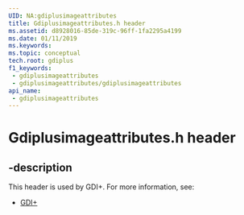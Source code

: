 ```yaml
---
UID: NA:gdiplusimageattributes
title: Gdiplusimageattributes.h header
ms.assetid: d8928016-85de-319c-96ff-1fa2295a4199
ms.date: 01/11/2019
ms.keywords: 
ms.topic: conceptual
tech.root: gdiplus
f1_keywords:
 - gdiplusimageattributes
 - gdiplusimageattributes/gdiplusimageattributes
api_name:
 - gdiplusimageattributes
---
```


# Gdiplusimageattributes.h header


## -description

This header is used by GDI+. For more information, see:

- [GDI+](../_gdiplus/index.md)

